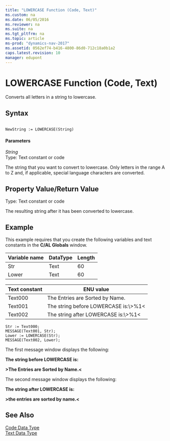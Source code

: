 ```yaml
---
title: "LOWERCASE Function (Code, Text)"
ms.custom: na
ms.date: 06/05/2016
ms.reviewer: na
ms.suite: na
ms.tgt_pltfrm: na
ms.topic: article
ms-prod: "dynamics-nav-2017"
ms.assetid: 0562ef74-b416-4800-86d0-712c18a0b1a2
caps.latest.revision: 10
manager: edupont
---
```

# LOWERCASE Function (Code, Text)
Converts all letters in a string to lowercase.  
  
## Syntax  
  
```  
  
NewString := LOWERCASE(String)  
```  
  
#### Parameters  
 *String*  
 Type: Text constant or code  
  
 The string that you want to convert to lowercase. Only letters in the range A to Z and, if applicable, special language characters are converted.  
  
## Property Value\/Return Value  
 Type: Text constant or code  
  
 The resulting string after it has been converted to lowercase.  
  
## Example  
 This example requires that you create the following variables and text constants in the **C\/AL Globals** window.  
  
|Variable name|DataType|Length|  
|-------------------|--------------|------------|  
|Str|Text|60|  
|Lower|Text|60|  
  
|Text constant|ENU value|  
|-------------------|---------------|  
|Text000|The Entries are Sorted by Name.|  
|Text001|The string before LOWERCASE is:\\\>%1\<|  
|Text002|The string after LOWERCASE is:\\\>%1\<|  
  
```  
Str := Text000;  
MESSAGE(Text001, Str);  
Lower := LOWERCASE(Str);  
MESSAGE(Text002, Lower);  
```  
  
 The first message window displays the following:  
  
 **The string before LOWERCASE is:**  
  
 **\>The Entries are Sorted by Name.\<**  
  
 The second message window displays the following:  
  
 **The string after LOWERCASE is:**  
  
 **\>the entries are sorted by name.\<**  
  
## See Also  
 [Code Data Type](Code-Data-Type.md)   
 [Text Data Type](Text-Data-Type.md)